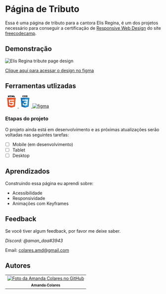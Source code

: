 
# Página de Tributo

Essa é uma página de tributo para a cantora Elis Regina, é um dos projetos necessário para conseguir a certificação de [Responsive Web Design](https://www.freecodecamp.org/learn/responsive-web-design/) do site [freecodecamp](https://www.freecodecamp.org/).


## Demonstração
![Elis Regina tribute page design](https://i.pinimg.com/564x/51/60/ec/5160ec0dbcbff3f417959280b1d12e1d.jpg)

[Clique aqui para acessar o design no figma](https://www.figma.com/file/CcVjyp6nxd9mxppNmqn3F1/tribute-page?node-id=0%3A1)
## Ferramentas utlizadas
<a href="https://www.w3.org/html/" target="_blank" rel="noreferrer"> <img src="https://raw.githubusercontent.com/devicons/devicon/master/icons/html5/html5-original-wordmark.svg" alt="html5" width="40" height="40"/> 
<a href="https://www.w3schools.com/css/" target="_blank" rel="noreferrer"> <img src="https://raw.githubusercontent.com/devicons/devicon/master/icons/css3/css3-original-wordmark.svg" alt="css3" width="40" height="40"/> </a> 
<a href="https://www.figma.com/" target="_blank" rel="noreferrer"> <img src="https://www.vectorlogo.zone/logos/figma/figma-icon.svg" alt="figma" width="40" height="40"/> </a> 



### Etapas do projeto

O projeto ainda está em desenvolvimento e as próximas atualizações serão voltadas nas seguintes tarefas:

- [ ] Mobile (em desenvolvimento)
- [ ] Tablet
- [ ] Desktop 
## Aprendizados
Construindo essa página eu aprendi sobre: 
- Acessibilidade
- Responsividade
- Animações com Keyframes


## Feedback

Se você tiver algum feedback, por favor me deixe saber.

*Discord: @aman_daa#3943*

Email: colares.amd@gmail.com



## Autores

<table>
  <tr>
    <td align="center">
      <a href="https://github.com/colaresAmanda">
        <img src="https://avatars.githubusercontent.com/u/83729891?v=4" width="100px;" alt="Foto da Amanda Colares no GitHub"/><br>
        <sub>
          <b>Amanda Colares</b>
        </sub>
      </a>
    </td>
</table>


